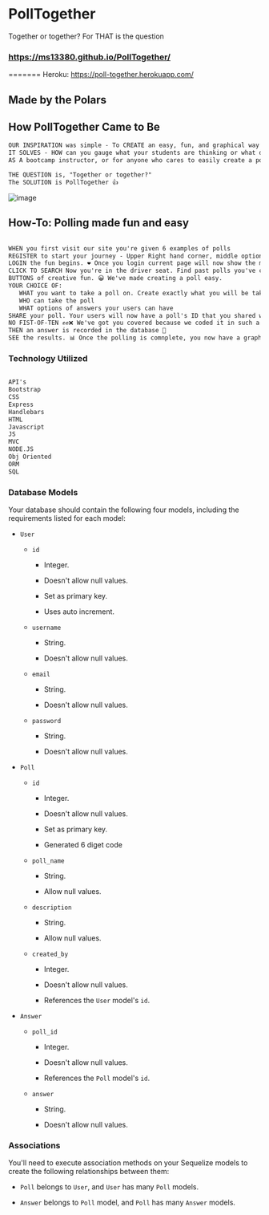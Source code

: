 # PollTogether
Together or together? For THAT is the question
### https://ms13380.github.io/PollTogether/
=======
Heroku: https://poll-together.herokuapp.com/
## Made by the Polars

## How PollTogether Came to Be

```md
OUR INSPIRATION was simple - To CREATE an easy, fun, and graphical way to get your "Fist-of-Five"!
IT SOLVES - HOW can you gauge what your students are thinking or what do they want to do instantly? 🤔
AS A bootcamp instructor, or for anyone who cares to easily create a poll, PollTogether is here for you!

THE QUESTION is, "Together or together?" 
The SOLUTION is PollTogether 👍
```
![image](https://user-images.githubusercontent.com/103905661/185743118-751bf828-f95e-4e09-8ab9-a10704058d2c.png)

## How-To: Polling made fun and easy

```md

WHEN you first visit our site you're given 6 examples of polls
REGISTER to start your journey - Upper Right hand corner, middle option, click to register 
LOGIN the fun begins. ❤️ Once you login current page will now show the most recent polls
CLICK TO SEARCH Now you're in the driver seat. Find past polls you've conducted to see the results or use the polls again
BUTTONS of creative fun. 😀 We've made creating a poll easy. 
YOUR CHOICE OF:
   WHAT you want to take a poll on. Create exactly what you will be taking a poll on
   WHO can take the poll
   WHAT options of answers your users can have
SHARE your poll. Your users will now have a poll's ID that you shared with them so they can answer
NO FIST-OF-TEN ✊✊❌ We've got you covered because we coded it in such a way that your user can only answer once per their credentials
THEN an answer is recorded in the database 💽
SEE the results. 📊 Once the polling is comnplete, you now have a graphical representation of what your users chose


```
### Technology Utilized

```md

API's
Bootstrap
CSS
Express
Handlebars
HTML
Javascript
JS
MVC
NODE.JS
Obj Oriented
ORM
SQL
```


### Database Models

Your database should contain the following four models, including the requirements listed for each model:

* `User`

  * `id`

    * Integer.
  
    * Doesn't allow null values.
  
    * Set as primary key.
  
    * Uses auto increment.

  * `username`
  
    * String.
  
    * Doesn't allow null values.

  * `email`
  
    * String.
  
    * Doesn't allow null values.

  * `password`
  
    * String.
  
    * Doesn't allow null values.

* `Poll`

  * `id`
  
    * Integer.
  
    * Doesn't allow null values.
  
    * Set as primary key.
  
    * Generated 6 diget code

  * `poll_name`
  
    * String.
  
    * Allow null values.

  * `description`
  
    * String.
  
    * Allow null values.

  * `created_by`
  
    * Integer.
  
    * Doesn't allow null values.
  
    * References the `User` model's `id`.

* `Answer`

  * `poll_id`
  
    * Integer.
  
    * Doesn't allow null values.

    * References the `Poll` model's `id`.

  * `answer`
  
    * String.

    * Doesn't allow null values.


### Associations

You'll need to execute association methods on your Sequelize models to create the following relationships between them:

* `Poll` belongs to `User`, and `User` has many `Poll` models.

* `Answer` belongs to `Poll` model, and `Poll` has many `Answer` models.

